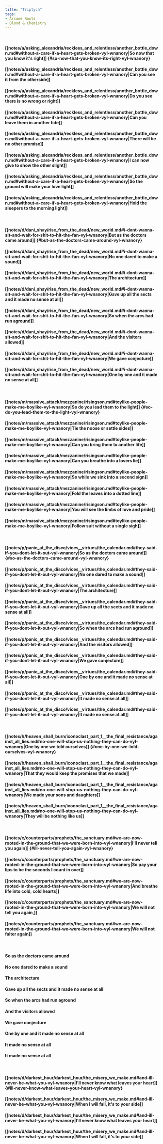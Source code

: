 ```yaml
---
title: "Triptych"
tags:
- Arcane Roots
- Blood & Chemistry
---
```

&nbsp;
#### [[notes/a/asking_alexandria/reckless_and_relentless/another_bottle_down.md#without-a-care-if-a-heart-gets-broken-vyl-wnanory|So now that you know it's right]] {#so-now-that-you-know-its-right-vyl-wnanory}
#### [[notes/a/asking_alexandria/reckless_and_relentless/another_bottle_down.md#without-a-care-if-a-heart-gets-broken-vyl-wnanory|Can you see it from the otherside]]
#### [[notes/a/asking_alexandria/reckless_and_relentless/another_bottle_down.md#without-a-care-if-a-heart-gets-broken-vyl-wnanory|Do you see there is no wrong or right]]
#### [[notes/a/asking_alexandria/reckless_and_relentless/another_bottle_down.md#without-a-care-if-a-heart-gets-broken-vyl-wnanory|Can you leave them in another tide]]
#### [[notes/a/asking_alexandria/reckless_and_relentless/another_bottle_down.md#without-a-care-if-a-heart-gets-broken-vyl-wnanory|There will be no other promise]]
#### [[notes/a/asking_alexandria/reckless_and_relentless/another_bottle_down.md#without-a-care-if-a-heart-gets-broken-vyl-wnanory|I can now give to show the other slight]]
#### [[notes/a/asking_alexandria/reckless_and_relentless/another_bottle_down.md#without-a-care-if-a-heart-gets-broken-vyl-wnanory|So the ground will make your love light]]
#### [[notes/a/asking_alexandria/reckless_and_relentless/another_bottle_down.md#without-a-care-if-a-heart-gets-broken-vyl-wnanory|Hold the sleepers to the morning light]]
&nbsp;
#### [[notes/d/dani_shay/rise_from_the_dead/new_world.md#i-dont-wanna-sit-and-wait-for-shit-to-hit-the-fan-vyl-wnanory|But as the doctors came around]] {#but-as-the-doctors-came-around-vyl-wnanory}
#### [[notes/d/dani_shay/rise_from_the_dead/new_world.md#i-dont-wanna-sit-and-wait-for-shit-to-hit-the-fan-vyl-wnanory|No one dared to make a sound]]
#### [[notes/d/dani_shay/rise_from_the_dead/new_world.md#i-dont-wanna-sit-and-wait-for-shit-to-hit-the-fan-vyl-wnanory|The architecture]]
#### [[notes/d/dani_shay/rise_from_the_dead/new_world.md#i-dont-wanna-sit-and-wait-for-shit-to-hit-the-fan-vyl-wnanory|Gave up all the sects and it made no sense at all]]
#### [[notes/d/dani_shay/rise_from_the_dead/new_world.md#i-dont-wanna-sit-and-wait-for-shit-to-hit-the-fan-vyl-wnanory|So when the arcs had run aground]]
#### [[notes/d/dani_shay/rise_from_the_dead/new_world.md#i-dont-wanna-sit-and-wait-for-shit-to-hit-the-fan-vyl-wnanory|And the visitors allowed]]
#### [[notes/d/dani_shay/rise_from_the_dead/new_world.md#i-dont-wanna-sit-and-wait-for-shit-to-hit-the-fan-vyl-wnanory|We gave conjecture]]
#### [[notes/d/dani_shay/rise_from_the_dead/new_world.md#i-dont-wanna-sit-and-wait-for-shit-to-hit-the-fan-vyl-wnanory|One by one and it made no sense at all]]
&nbsp;
#### [[notes/m/massive_attack/mezzanine/risingson.md#toylike-people-make-me-boylike-vyl-wnanory|So do you lead them to the light]] {#so-do-you-lead-them-to-the-light-vyl-wnanory}
#### [[notes/m/massive_attack/mezzanine/risingson.md#toylike-people-make-me-boylike-vyl-wnanory|Tie the noose or settle sides]]
#### [[notes/m/massive_attack/mezzanine/risingson.md#toylike-people-make-me-boylike-vyl-wnanory|Can you bring them to another life]]
#### [[notes/m/massive_attack/mezzanine/risingson.md#toylike-people-make-me-boylike-vyl-wnanory|Can you breathe into a lovers lie]]
#### [[notes/m/massive_attack/mezzanine/risingson.md#toylike-people-make-me-boylike-vyl-wnanory|So while we sink into a second sign]]
#### [[notes/m/massive_attack/mezzanine/risingson.md#toylike-people-make-me-boylike-vyl-wnanory|Fold the leaves into a dotted line]]
#### [[notes/m/massive_attack/mezzanine/risingson.md#toylike-people-make-me-boylike-vyl-wnanory|You will see the limbs of love and pride]]
#### [[notes/m/massive_attack/mezzanine/risingson.md#toylike-people-make-me-boylike-vyl-wnanory|Follow suit without a single sigh]]
&nbsp;
#### [[notes/p/panic_at_the_disco/vices__virtues/the_calendar.md#they-said-if-you-dont-let-it-out-vyl-wnanory|So as the doctors came around]] {#so-as-the-doctors-came-around-vyl-wnanory}
#### [[notes/p/panic_at_the_disco/vices__virtues/the_calendar.md#they-said-if-you-dont-let-it-out-vyl-wnanory|No one dared to make a sound]]
#### [[notes/p/panic_at_the_disco/vices__virtues/the_calendar.md#they-said-if-you-dont-let-it-out-vyl-wnanory|The architecture]]
#### [[notes/p/panic_at_the_disco/vices__virtues/the_calendar.md#they-said-if-you-dont-let-it-out-vyl-wnanory|Gave up all the sects and it made no sense at all]]
#### [[notes/p/panic_at_the_disco/vices__virtues/the_calendar.md#they-said-if-you-dont-let-it-out-vyl-wnanory|So when the arcs had run aground]]
#### [[notes/p/panic_at_the_disco/vices__virtues/the_calendar.md#they-said-if-you-dont-let-it-out-vyl-wnanory|And the visitors allowed]]
#### [[notes/p/panic_at_the_disco/vices__virtues/the_calendar.md#they-said-if-you-dont-let-it-out-vyl-wnanory|We gave conjecture]]
#### [[notes/p/panic_at_the_disco/vices__virtues/the_calendar.md#they-said-if-you-dont-let-it-out-vyl-wnanory|One by one and it made no sense at all]]
#### [[notes/p/panic_at_the_disco/vices__virtues/the_calendar.md#they-said-if-you-dont-let-it-out-vyl-wnanory|It made no sense at all]]
#### [[notes/p/panic_at_the_disco/vices__virtues/the_calendar.md#they-said-if-you-dont-let-it-out-vyl-wnanory|It made no sense at all]]
&nbsp;
#### [[notes/h/heaven_shall_burn/iconoclast_part_1__the_final_resistance/against_all_lies.md#no-one-will-stop-us-nothing-they-can-do-vyl-wnanory|One by one we told ourselves]] {#one-by-one-we-told-ourselves-vyl-wnanory}
#### [[notes/h/heaven_shall_burn/iconoclast_part_1__the_final_resistance/against_all_lies.md#no-one-will-stop-us-nothing-they-can-do-vyl-wnanory|That they would keep the promises that we made]]
#### [[notes/h/heaven_shall_burn/iconoclast_part_1__the_final_resistance/against_all_lies.md#no-one-will-stop-us-nothing-they-can-do-vyl-wnanory|We made your sons and daughters]]
#### [[notes/h/heaven_shall_burn/iconoclast_part_1__the_final_resistance/against_all_lies.md#no-one-will-stop-us-nothing-they-can-do-vyl-wnanory|They will be nothing like us]]
&nbsp;
#### [[notes/c/counterparts/prophets/the_sanctuary.md#we-are-now-rooted-in-the-ground-that-we-were-born-into-vyl-wnanory|I'll never tell you again]] {#ill-never-tell-you-again-vyl-wnanory}
#### [[notes/c/counterparts/prophets/the_sanctuary.md#we-are-now-rooted-in-the-ground-that-we-were-born-into-vyl-wnanory|So pay your lips to be the seconds I count in over]]
#### [[notes/c/counterparts/prophets/the_sanctuary.md#we-are-now-rooted-in-the-ground-that-we-were-born-into-vyl-wnanory|And breathe life into cold, cold hearts]]
#### [[notes/c/counterparts/prophets/the_sanctuary.md#we-are-now-rooted-in-the-ground-that-we-were-born-into-vyl-wnanory|We will not tell you again,]]
#### [[notes/c/counterparts/prophets/the_sanctuary.md#we-are-now-rooted-in-the-ground-that-we-were-born-into-vyl-wnanory|We will not falter again]]
&nbsp;
#### So as the doctors came around
#### No one dared to make a sound
#### The architecture
#### Gave up all the sects and it made no sense at all
#### So when the arcs had run aground
#### And the visitors allowed
#### We gave conjecture
#### One by one and it made no sense at all
#### It made no sense at all
#### It made no sense at all
&nbsp;
#### [[notes/d/darkest_hour/darkest_hour/the_misery_we_make.md#and-ill-never-be-what-you-vyl-wnanory|I'll never know what leaves your heart]] {#ill-never-know-what-leaves-your-heart-vyl-wnanory}
#### [[notes/d/darkest_hour/darkest_hour/the_misery_we_make.md#and-ill-never-be-what-you-vyl-wnanory|When I will fall, it's to your side]]
#### [[notes/d/darkest_hour/darkest_hour/the_misery_we_make.md#and-ill-never-be-what-you-vyl-wnanory|I'll never know what leaves your heart]]
#### [[notes/d/darkest_hour/darkest_hour/the_misery_we_make.md#and-ill-never-be-what-you-vyl-wnanory|When I will fall, it's to your side]]
